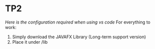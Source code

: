 # TP2
*Here is the configuration required when using vs code*
For everything to work:
1. Simply download the JAVAFX Library (Long-term support version)
2. Place it under /lib
